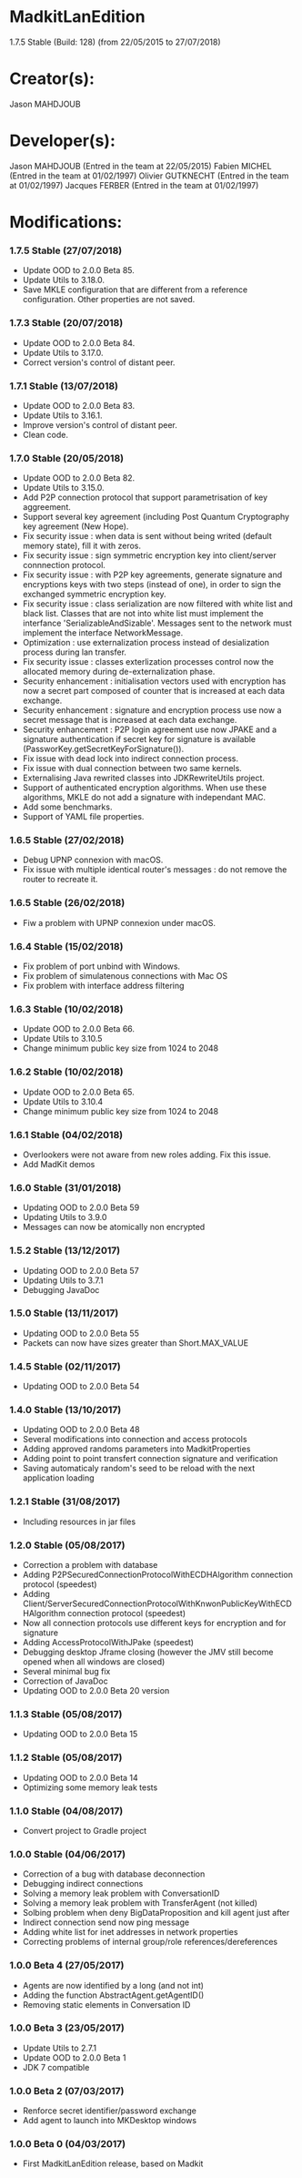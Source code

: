 MadkitLanEdition
================
1.7.5 Stable (Build: 128) (from 22/05/2015 to 27/07/2018)

# Creator(s):
Jason MAHDJOUB

# Developer(s):
Jason MAHDJOUB (Entred in the team at 22/05/2015)
Fabien MICHEL (Entred in the team at 01/02/1997)
Olivier GUTKNECHT (Entred in the team at 01/02/1997)
Jacques FERBER (Entred in the team at 01/02/1997)

# Modifications:


### 1.7.5 Stable (27/07/2018)
* Update OOD to 2.0.0 Beta 85.
* Update Utils to 3.18.0.
* Save MKLE configuration that are different from a reference configuration. Other properties are not saved.


### 1.7.3 Stable (20/07/2018)
* Update OOD to 2.0.0 Beta 84.
* Update Utils to 3.17.0.
* Correct version's control of distant peer.


### 1.7.1 Stable (13/07/2018)
* Update OOD to 2.0.0 Beta 83.
* Update Utils to 3.16.1.
* Improve version's control of distant peer.
* Clean code.


### 1.7.0 Stable (20/05/2018)
* Update OOD to 2.0.0 Beta 82.
* Update Utils to 3.15.0.
* Add P2P connection protocol that support parametrisation of key aggreement.
* Support several key agreement (including Post Quantum Cryptography key agreement (New Hope).
* Fix security issue : when data is sent without being writed (default memory state), fill it with zeros.
* Fix security issue : sign symmetric encryption key into client/server connnection protocol.
* Fix security issue : with P2P key agreements, generate signature and encryptions keys with two steps (instead of one), in order to sign the exchanged symmetric encryption key.
* Fix security issue : class serialization are now filtered with white list and black list. Classes that are not into white list must implement the interfance 'SerializableAndSizable'. Messages sent to the network must implement the interface NetworkMessage.
* Optimization : use externalization process instead of desialization process during lan transfer.
* Fix security issue : classes exterlization processes control now the allocated memory during de-externalization phase.
* Security enhancement : initialisation vectors used with encryption has now a secret part composed of counter that is increased at each data exchange.
* Security enhancement : signature and encryption process use now a secret message that is increased at each data exchange.
* Security enhancement : P2P login agreement use now JPAKE and a signature authentication if secret key for signature is available (PassworKey.getSecretKeyForSignature()).
* Fix issue with dead lock into indirect connection process.
* Fix issue with dual connection between two same kernels.
* Externalising Java rewrited classes into JDKRewriteUtils project.
* Support of authenticated encryption algorithms. When use these algorithms, MKLE do not add a signature with independant MAC.
* Add some benchmarks.
* Support of YAML file properties.


### 1.6.5 Stable (27/02/2018)
* Debug UPNP connexion with macOS.
* Fix issue with multiple identical router's messages : do not remove the router to recreate it.


### 1.6.5 Stable (26/02/2018)
* Fiw a problem with UPNP connexion under macOS.


### 1.6.4 Stable (15/02/2018)
* Fix problem of port unbind with Windows.
* Fix problem of simulatenous connections with Mac OS
* Fix problem with interface address filtering


### 1.6.3 Stable (10/02/2018)
* Update OOD to 2.0.0 Beta 66.
* Update Utils to 3.10.5
* Change minimum public key size from 1024 to 2048


### 1.6.2 Stable (10/02/2018)
* Update OOD to 2.0.0 Beta 65.
* Update Utils to 3.10.4
* Change minimum public key size from 1024 to 2048


### 1.6.1 Stable (04/02/2018)
* Overlookers were not aware from new roles adding. Fix this issue.
* Add MadKit demos


### 1.6.0 Stable (31/01/2018)
* Updating OOD to 2.0.0 Beta 59
* Updating Utils to 3.9.0
* Messages can now be atomically non encrypted


### 1.5.2 Stable (13/12/2017)
* Updating OOD to 2.0.0 Beta 57
* Updating Utils to 3.7.1
* Debugging JavaDoc


### 1.5.0 Stable (13/11/2017)
* Updating OOD to 2.0.0 Beta 55
* Packets can now have sizes greater than Short.MAX_VALUE


### 1.4.5 Stable (02/11/2017)
* Updating OOD to 2.0.0 Beta 54


### 1.4.0 Stable (13/10/2017)
* Updating OOD to 2.0.0 Beta 48
* Several modifications into connection and access protocols
* Adding approved randoms parameters into MadkitProperties
* Adding point to point transfert connection signature and verification
* Saving automaticaly random's seed to be reload with the next application loading


### 1.2.1 Stable (31/08/2017)
* Including resources in jar files


### 1.2.0 Stable (05/08/2017)
* Correction a problem with database
* Adding P2PSecuredConnectionProtocolWithECDHAlgorithm connection protocol (speedest)
* Adding Client/ServerSecuredConnectionProtocolWithKnwonPublicKeyWithECDHAlgorithm connection protocol (speedest)
* Now all connection protocols use different keys for encryption and for signature
* Adding AccessProtocolWithJPake (speedest)
* Debugging desktop Jframe closing (however the JMV still become opened when all windows are closed)
* Several minimal bug fix
* Correction of JavaDoc
* Updating OOD to 2.0.0 Beta 20 version


### 1.1.3 Stable (05/08/2017)
* Updating OOD to 2.0.0 Beta 15


### 1.1.2 Stable (05/08/2017)
* Updating OOD to 2.0.0 Beta 14
* Optimizing some memory leak tests


### 1.1.0 Stable (04/08/2017)
* Convert project to Gradle project


### 1.0.0 Stable (04/06/2017)
* Correction of a bug with database deconnection
* Debugging indirect connections
* Solving a memory leak problem with ConversationID
* Solving a memory leak problem with TransferAgent (not killed)
* Solbing problem when deny BigDataProposition and kill agent just after
* Indirect connection send now ping message
* Adding white list for inet addresses in network properties
* Correcting problems of internal group/role references/dereferences


### 1.0.0 Beta 4 (27/05/2017)
* Agents are now identified by a long (and not int)
* Adding the function AbstractAgent.getAgentID()
* Removing static elements in Conversation ID


### 1.0.0 Beta 3 (23/05/2017)
* Update Utils to 2.7.1
* Update OOD to 2.0.0 Beta 1
* JDK 7 compatible


### 1.0.0 Beta 2 (07/03/2017)
* Renforce secret identifier/password exchange
* Add agent to launch into MKDesktop windows


### 1.0.0 Beta 0 (04/03/2017)
* First MadkitLanEdition release, based on Madkit

